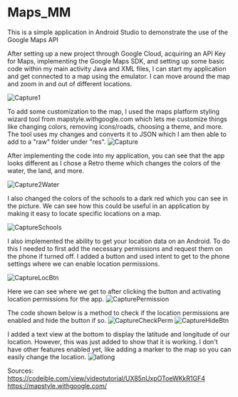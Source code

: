 # Maps_MM

This is a simple application in Android Studio to demonstrate the use of the Google Maps API


After setting up a new project through Google Cloud, acquiring an API Key for Maps, implementing the Google Maps SDK, and setting up some basic code within my main activity Java and XML files, I can start my application and get connected to a map using the emulator. I can move around the map and zoom in and out of different locations.

![Capture1](https://github.com/MMahar5/Maps_MM/assets/97249776/8bf2695f-ece9-4206-a565-b650cf19d67a)


To add some customization to the map, I used the maps platform styling wizard tool from mapstyle.withgoogle.com which lets me customize things like changing colors, removing icons/roads, choosing a theme, and more. The tool uses my changes and converts it to JSON which I am then able to add to a "raw" folder under "res".
![Capture](https://github.com/MMahar5/Maps_MM/assets/97249776/490fc06c-ef0e-4d16-ac01-b0e87e7cd949)


After implementing the code into my application, you can see that the app looks different as I chose a Retro theme which changes the colors of the water, the land, and more. 

![Capture2Water](https://github.com/MMahar5/Maps_MM/assets/97249776/580166f4-6bdc-4b29-be43-7e2c5661ea6b)


I also changed the colors of the schools to a dark red which you can see in the picture. We can see how this could be useful in an application by making it easy to locate specific locations on a map.

![CaptureSchools](https://github.com/MMahar5/Maps_MM/assets/97249776/aeafef03-6b69-4f3a-8fe2-46be19bce215)



I also implemented the ability to get your location data on an Android. To do this I needed to first add the necessary permissions and request them on the phone if turned off. I added a button and used intent to get to the phone settings where we can enable location permissions.

![CaptureLocBtn](https://github.com/MMahar5/Maps_MM/assets/97249776/82e6b738-3a36-48e5-a6d2-f55c74bc6bd4)


Here we can see where we get to after clicking the button and activating location permissions for the app.
![CapturePermission](https://github.com/MMahar5/Maps_MM/assets/97249776/8d60076d-e3b1-4175-9724-43f52bdaf721)


The code shown below is a method to check if the location permissions are enabled and hide the button if so.
![CaptureCheckPerm](https://github.com/MMahar5/Maps_MM/assets/97249776/3f0e5dba-b8df-4ce7-8d4c-2e5385020d54)
![CaptureHideBtn](https://github.com/MMahar5/Maps_MM/assets/97249776/ba3df9b8-86a6-40c6-9f81-805898294c53)


I added a text view at the bottom to display the latitude and longitude of our location. However, this was just added to show that it is working. I don't have other features enabled yet, like adding a marker to the map so you can easily change the location.
![latlong](https://github.com/MMahar5/Maps_MM/assets/97249776/2fe5f5f3-b249-4a1d-8a45-af4541be74bc)


Sources:
https://codeible.com/view/videotutorial/UX85nUxpOToeWKkR1GF4
https://mapstyle.withgoogle.com/

